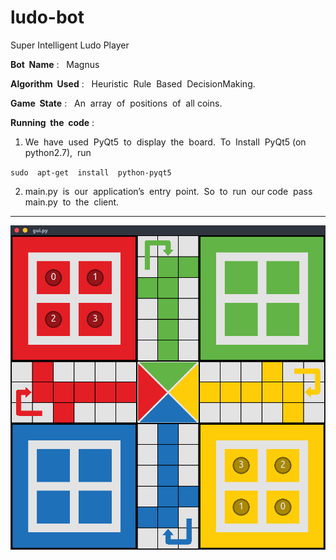 
# ludo-bot

Super Intelligent Ludo Player

**Bot​ ​ Name​​** : ​ ​ Magnus

**Algorithm​ ​ Used​** : ​ ​ Heuristic​ ​ Rule​ ​ Based​ ​ Decision​ ​ Making.

**Game​ ​ State​** : ​ ​ An​ ​ array​ ​ of​ ​ positions​ ​ of​ ​ all​ ​ coins.

**Running​ ​ the​ ​ code** :

1. We​ ​ have​ ​ used​ ​ PyQt5​ ​ to​ ​ display​ ​ the​ ​ board.​ ​ To​ ​ Install​ ​ PyQt5​ ​ (on​ ​ python2.7),​ ​ run

<code>sudo​ ​ apt-get​ ​ install​ ​ python-pyqt5</code>

2. main.py​ ​ is​ ​ our​ ​ application’s​ ​ entry​ ​ point.​ ​ So​ ​ to​ ​ run​ ​ our​ ​ code​ ​ pass​ ​ main.py​ ​ to​ ​ the​ ​ client.

---

![](screenshot.png)
